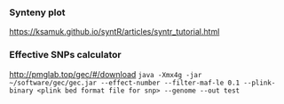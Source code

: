 ### Synteny plot
https://ksamuk.github.io/syntR/articles/syntr_tutorial.html
### Effective SNPs calculator
http://pmglab.top/gec/#/download
```java -Xmx4g -jar ~/software/gec/gec.jar --effect-number --filter-maf-le 0.1 --plink-binary <plink bed format file for snp> --genome --out test```
